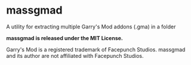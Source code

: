 # massgmad
A utility for extracting multiple Garry's Mod addons (.gma) in a folder

**massgmad is released under the MIT License.**

Garry's Mod is a registered trademark of Facepunch Studios. massgmad and its author are not affiliated with Facepunch Studios.

